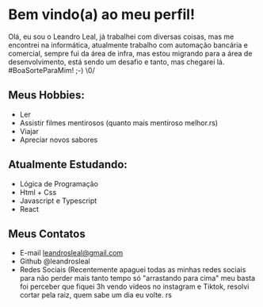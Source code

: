 # Bem vindo(a) ao meu perfil!

Olá, eu sou o Leandro Leal, já trabalhei com diversas coisas, 
mas me encontrei na informática, atualmente trabalho com automação bancária
e comercial, sempre fui da área de infra, mas estou migrando para
a área de desenvolvimento, está sendo um desafio e tanto, mas chegarei lá.
#BoaSorteParaMim! ;-) \0/

## Meus Hobbies:

- Ler
- Assistir filmes mentirosos (quanto mais mentiroso melhor.rs)
- Viajar
- Apreciar novos sabores

##  Atualmente Estudando:

- Lógica de Programação
- Html + Css
- Javascript e Typescript
- React

## Meus Contatos

- E-mail leandrosleal@gmail.com
- Github @leandrosleal
- Redes Sociais (Recentemente apaguei todas as minhas redes sociais para não perder 
mais tanto tempo só "arrastando para cima" meu basta foi perceber que fiquei 3h vendo
vídeos no instagram e Tiktok, resolvi cortar pela raiz, quem sabe um dia eu volte. rs
